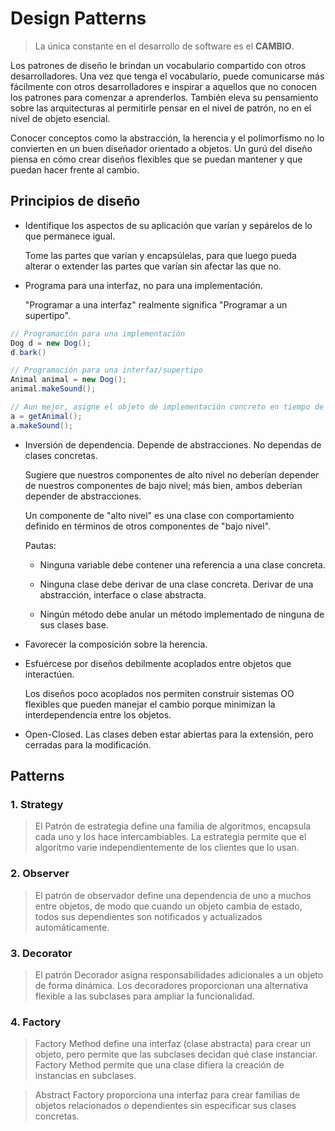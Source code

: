 # Design Patterns

> La única constante en el desarrollo de software es el **CAMBIO**.

Los patrones de diseño le brindan un vocabulario compartido con otros
desarrolladores. Una vez que tenga el vocabulario, puede comunicarse más
fácilmente con otros desarrolladores e inspirar a aquellos que no conocen los
patrones para comenzar a aprenderlos. También eleva su pensamiento sobre las
arquitecturas al permitirle pensar en el nivel de patrón, no en el nivel de
objeto esencial.

Conocer conceptos como la abstracción, la herencia y el polimorfismo no lo
convierten en un buen diseñador orientado a objetos. Un gurú del diseño
piensa en cómo crear diseños flexibles que se puedan mantener y que puedan
hacer frente al cambio.


## Principios de diseño

- Identifique los aspectos de su aplicación que varían y sepárelos de lo que
permanece igual.

  Tome las partes que varían y encapsúlelas, para que luego
pueda alterar o extender las partes que varían sin afectar las que no.

- Programa para una interfaz, no para una implementación.

  "Programar a una interfaz" realmente significa "Programar a un supertipo".

```java
// Programación para una implementación
Dog d = new Dog();
d.bark()

// Programación para una interfaz/supertipo
Animal animal = new Dog();
animal.makeSound();

// Aun mejor, asigne el objeto de implementación concreto en tiempo de ejecución
a = getAnimal();
a.makeSound();
```

- Inversión de dependencia. Depende de abstracciones. No dependas de
clases concretas.

  Sugiere que nuestros componentes de alto nivel no deberían depender de nuestros
  componentes de bajo nivel; más bien, ambos deberían depender de abstracciones.

  Un componente de "alto nivel" es una clase con comportamiento definido en
  términos de otros componentes de "bajo nivel".

  Pautas:

  - Ninguna variable debe contener una referencia a una clase concreta.

  - Ninguna clase debe derivar de una clase concreta. Derivar de una abstracción,
  interface o clase abstracta.

  - Ningún método debe anular un método implementado de ninguna de sus clases base.

- Favorecer la composición sobre la herencia.

- Esfuércese por diseños debilmente acoplados entre objetos que interactúen.

  Los diseños poco acoplados nos permiten construir sistemas OO flexibles que
  pueden manejar el cambio porque minimizan la interdependencia entre los objetos.

- Open-Closed. Las clases deben estar abiertas para la extensión, pero
cerradas para la modificación.

## Patterns

### 1. Strategy

> El Patrón de estrategia define una familia de algoritmos, encapsula cada
uno y los hace intercambiables. La estrategia permite que el algoritmo
varíe independientemente de los clientes que lo usan.

### 2. Observer

> El patrón de observador define una dependencia de uno a muchos entre
objetos, de modo que cuando un objeto cambia de estado, todos sus dependientes
son notificados y actualizados automáticamente.

### 3. Decorator

> El patrón Decorador asigna responsabilidades adicionales a un objeto de
forma dinámica. Los decoradores proporcionan una alternativa flexible a las
subclases para ampliar la funcionalidad.

### 4. Factory

> Factory Method define una interfaz (clase abstracta) para crear un objeto,
pero permite que las subclases decidan qué clase instanciar. Factory Method
permite que una clase difiera la creación de instancias en subclases.

> Abstract Factory proporciona una interfaz para crear familias de objetos
relacionados o dependientes sin especificar sus clases concretas.

